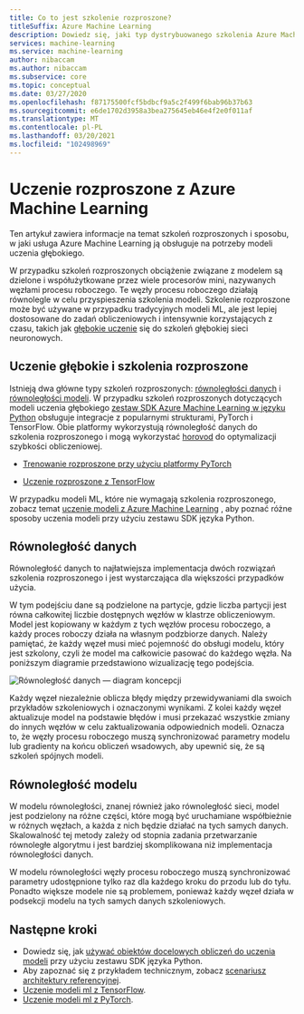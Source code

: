 ```yaml
---
title: Co to jest szkolenie rozproszone?
titleSuffix: Azure Machine Learning
description: Dowiedz się, jaki typ dystrybuowanego szkolenia Azure Machine Learning obsługuje i integracji platformy typu open source dostępnych w ramach szkolenia rozproszonego.
services: machine-learning
ms.service: machine-learning
author: nibaccam
ms.author: nibaccam
ms.subservice: core
ms.topic: conceptual
ms.date: 03/27/2020
ms.openlocfilehash: f87175500fcf5bdbcf9a5c2f499f6bab96b37b63
ms.sourcegitcommit: e6de1702d3958a3bea275645eb46e4f2e0f011af
ms.translationtype: MT
ms.contentlocale: pl-PL
ms.lasthandoff: 03/20/2021
ms.locfileid: "102498969"
---
```

# <a name="distributed-training-with-azure-machine-learning"></a>Uczenie rozproszone z Azure Machine Learning

Ten artykuł zawiera informacje na temat szkoleń rozproszonych i sposobu, w jaki usługa Azure Machine Learning ją obsługuje na potrzeby modeli uczenia głębokiego. 

W przypadku szkoleń rozproszonych obciążenie związane z modelem są dzielone i współużytkowane przez wiele procesorów mini, nazywanych węzłami procesu roboczego. Te węzły procesu roboczego działają równolegle w celu przyspieszenia szkolenia modeli. Szkolenie rozproszone może być używane w przypadku tradycyjnych modeli ML, ale jest lepiej dostosowane do zadań obliczeniowych i intensywnie korzystających z czasu, takich jak [głębokie uczenie](concept-deep-learning-vs-machine-learning.md) się do szkoleń głębokiej sieci neuronowych. 

## <a name="deep-learning-and-distributed-training"></a>Uczenie głębokie i szkolenia rozproszone 

Istnieją dwa główne typy szkoleń rozproszonych: [równoległości danych](#data-parallelism) i [równoległości modeli](#model-parallelism). W przypadku szkoleń rozproszonych dotyczących modeli uczenia głębokiego [zestaw SDK Azure Machine Learning w języku Python](/python/api/overview/azure/ml/intro) obsługuje integracje z popularnymi strukturami, PyTorch i TensorFlow. Obie platformy wykorzystują równoległość danych do szkolenia rozproszonego i mogą wykorzystać [horovod](https://horovod.readthedocs.io/en/latest/summary_include.html) do optymalizacji szybkości obliczeniowej. 

* [Trenowanie rozproszone przy użyciu platformy PyTorch](how-to-train-pytorch.md#distributed-training)

* [Uczenie rozproszone z TensorFlow](how-to-train-tensorflow.md#distributed-training)

W przypadku modeli ML, które nie wymagają szkolenia rozproszonego, zobacz temat [uczenie modeli z Azure Machine Learning](concept-train-machine-learning-model.md#python-sdk) , aby poznać różne sposoby uczenia modeli przy użyciu zestawu SDK języka Python.

## <a name="data-parallelism"></a>Równoległość danych

Równoległość danych to najłatwiejsza implementacja dwóch rozwiązań szkolenia rozproszonego i jest wystarczająca dla większości przypadków użycia.

W tym podejściu dane są podzielone na partycje, gdzie liczba partycji jest równa całkowitej liczbie dostępnych węzłów w klastrze obliczeniowym. Model jest kopiowany w każdym z tych węzłów procesu roboczego, a każdy proces roboczy działa na własnym podzbiorze danych. Należy pamiętać, że każdy węzeł musi mieć pojemność do obsługi modelu, który jest szkolony, czyli że model ma całkowicie pasować do każdego węzła. Na poniższym diagramie przedstawiono wizualizację tego podejścia.

![Równoległość danych — diagram koncepcji](./media/concept-distributed-training/distributed-training.svg)

Każdy węzeł niezależnie oblicza błędy między przewidywaniami dla swoich przykładów szkoleniowych i oznaczonymi wynikami. Z kolei każdy węzeł aktualizuje model na podstawie błędów i musi przekazać wszystkie zmiany do innych węzłów w celu zaktualizowania odpowiednich modeli. Oznacza to, że węzły procesu roboczego muszą synchronizować parametry modelu lub gradienty na końcu obliczeń wsadowych, aby upewnić się, że są szkoleń spójnych modeli. 

## <a name="model-parallelism"></a>Równoległość modelu

W modelu równoległości, znanej również jako równoległość sieci, model jest podzielony na różne części, które mogą być uruchamiane współbieżnie w różnych węzłach, a każda z nich będzie działać na tych samych danych. Skalowalność tej metody zależy od stopnia zadania przetwarzanie równoległe algorytmu i jest bardziej skomplikowana niż implementacja równoległości danych. 

W modelu równoległości węzły procesu roboczego muszą synchronizować parametry udostępnione tylko raz dla każdego kroku do przodu lub do tyłu. Ponadto większe modele nie są problemem, ponieważ każdy węzeł działa w podsekcji modelu na tych samych danych szkoleniowych.

## <a name="next-steps"></a>Następne kroki

* Dowiedz się, jak [używać obiektów docelowych obliczeń do uczenia modeli](how-to-set-up-training-targets.md) przy użyciu zestawu SDK języka Python.
* Aby zapoznać się z przykładem technicznym, zobacz [scenariusz architektury referencyjnej](/azure/architecture/reference-architectures/ai/training-deep-learning).
* [Uczenie modeli ml z TensorFlow](how-to-train-tensorflow.md).
* [Uczenie modeli ml z PyTorch](how-to-train-pytorch.md).